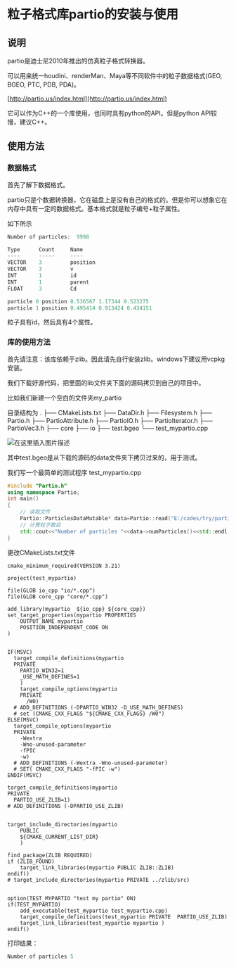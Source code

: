 # 粒子格式库partio的安装与使用

## 说明
partio是迪士尼2010年推出的仿真粒子格式转换器。

可以用来统一houdini、renderMan、Maya等不同软件中的粒子数据格式(GEO, BGEO, PTC, PDB, PDA)。


[http://partio.us/index.html](http://partio.us/index.html)

它可以作为C++的一个库使用，也同时具有python的API。但是python API较慢，建议C++。

## 使用方法

### 数据格式
首先了解下数据格式。

partio只是个数据转换器，它在磁盘上是没有自己的格式的。但是你可以想象它在内存中具有一定的数据格式。基本格式就是粒子编号+粒子属性。

如下所示
```cpp
Number of particles:  9998

Type      Count     Name                          
----      -----     ----                          
VECTOR    3         position                      
VECTOR    3         v                             
INT       1         id                            
INT       1         parent                        
FLOAT     3         Cd                            

particle 0 position 0.536567 1.17344 0.523275
particle 1 position 0.495414 0.913424 0.434151
```
粒子具有id，然后具有4个属性。

### 库的使用方法
首先请注意：该库依赖于zlib。因此请先自行安装zlib。windows下建议用vcpkg安装。


我们下载好源代码，把里面的lib文件夹下面的源码拷贝到自己的项目中。

比如我们新建一个空白的文件夹my_partio

目录结构为
.
├── CMakeLists.txt
├── DataDir.h
├── Filesystem.h
├── Partio.h
├── PartioAttribute.h
├── PartioIO.h
├── PartioIterator.h
├── PartioVec3.h
├── core
├── io
├── test.bgeo
└── test_mypartio.cpp

![在这里插入图片描述](https://img-blog.csdnimg.cn/e5db94c5366f48a5850405025ae79514.png)


其中test.bgeo是从下载的源码的data文件夹下拷贝过来的，用于测试。


我们写一个最简单的测试程序
 test_mypartio.cpp
```cpp
#include "Partio.h"
using namespace Partio;
int main()
{
    // 读取文件
    Partio::ParticlesDataMutable* data=Partio::read("E:/codes/try/partio/my_partio/test.bgeo");
    // 计算粒子数目
    std::cout<<"Number of particles "<<data->numParticles()<<std::endl;
}
```

更改CMakeLists.txt文件

```
cmake_minimum_required(VERSION 3.21)

project(test_mypartio)

file(GLOB io_cpp "io/*.cpp")
file(GLOB core_cpp "core/*.cpp")

add_library(mypartio  ${io_cpp} ${core_cpp})
set_target_properties(mypartio PROPERTIES
    OUTPUT_NAME mypartio
    POSITION_INDEPENDENT_CODE ON
)


IF(MSVC)
  target_compile_definitions(mypartio 
  PRIVATE 
    PARTIO_WIN32=1
    _USE_MATH_DEFINES=1
    )
    target_compile_options(mypartio 
    PRIVATE 
      /W0)
  # ADD_DEFINITIONS (-DPARTIO_WIN32 -D_USE_MATH_DEFINES)
  # set (CMAKE_CXX_FLAGS "${CMAKE_CXX_FLAGS} /W0")
ELSE(MSVC)
  target_compile_options(mypartio 
  PRIVATE  
    -Wextra 
    -Wno-unused-parameter
    -fPIC
    -w)
  # ADD_DEFINITIONS (-Wextra -Wno-unused-parameter)
  # SET( CMAKE_CXX_FLAGS "-fPIC -w")
ENDIF(MSVC)

target_compile_definitions(mypartio 
PRIVATE 
  PARTIO_USE_ZLIB=1)
# ADD_DEFINITIONS (-DPARTIO_USE_ZLIB)


target_include_directories(mypartio
    PUBLIC
    ${CMAKE_CURRENT_LIST_DIR}
    )

find_package(ZLIB REQUIRED)
if (ZLIB_FOUND)
    target_link_libraries(mypartio PUBLIC ZLIB::ZLIB)
endif()
# target_include_directories(mypartio PRIVATE ../zlib/src)


option(TEST_MYPARTIO "test my partio" ON)
if(TEST_MYPARTIO)
    add_executable(test_mypartio test_mypartio.cpp)
    target_compile_definitions(test_mypartio PRIVATE  PARTIO_USE_ZLIB)
    target_link_libraries(test_mypartio mypartio )
endif()
```



打印结果：

```cpp
Number of particles 5
```
